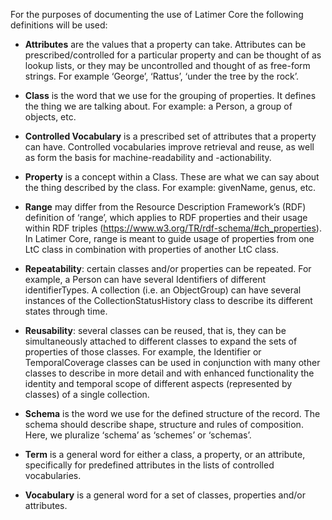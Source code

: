 For the purposes of documenting the use of Latimer Core the following definitions will be used:

- **Attributes** are the values that a property can take. Attributes can be prescribed/controlled for a particular property and can be thought of as lookup lists, or they may be uncontrolled and thought of as free-form strings. For example ‘George’, ‘Rattus’, ‘under the tree by the rock’.

- **Class** is the word that we use for the grouping of properties. It defines the thing we are talking about. For example: a Person, a group of objects, etc.

- **Controlled Vocabulary** is a prescribed set of attributes that a property can have. Controlled vocabularies improve retrieval and reuse, as well as form the basis for machine-readability and -actionability.

- **Property** is a concept within a Class. These are what we can say about the thing described by the class. For example: givenName, genus, etc.

- **Range** may differ from the Resource Description Framework’s (RDF) definition of ‘range’, which applies to RDF properties and their usage within RDF triples (https://www.w3.org/TR/rdf-schema/#ch_properties).  In Latimer Core, range is meant to guide usage of properties from one LtC class in combination with properties of another LtC class.

- **Repeatability**: certain classes and/or properties can be repeated. For example, a Person can have several Identifiers of different identifierTypes. A collection (i.e. an ObjectGroup) can have several instances of the CollectionStatusHistory class to describe its different states through time.

- **Reusability**: several classes can be reused, that is, they can be simultaneously attached to different classes to expand the sets of properties of those classes. For example, the Identifier or TemporalCoverage classes can be used in conjunction with many other classes to describe in more detail and with enhanced functionality the identity and temporal scope of different aspects (represented by classes) of a single collection.

- **Schema** is the word we use for the defined structure of the record. The schema should describe shape, structure and rules of composition. Here, we pluralize ‘schema’ as ‘schemes’ or ‘schemas’.

- **Term** is a general word for either a class, a property, or an attribute, specifically for predefined attributes in the lists of controlled vocabularies.

- **Vocabulary** is a general word for a set of classes, properties and/or attributes. 
